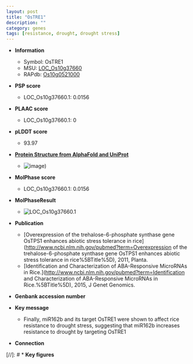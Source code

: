 ```yaml
---
layout: post
title: "OsTRE1"
description: ""
category: genes
tags: [resistance, drought, drought stress]
---
```


* **Information**  
    + Symbol: OsTRE1  
    + MSU: [LOC_Os10g37660](http://rice.plantbiology.msu.edu/cgi-bin/ORF_infopage.cgi?orf=LOC_Os10g37660)  
    + RAPdb: [Os10g0521000](http://rapdb.dna.affrc.go.jp/viewer/gbrowse_details/irgsp1?name=Os10g0521000)  

* **PSP score**  
    + LOC_Os10g37660.1: 0.0156 

* **PLAAC score**  
    + LOC_Os10g37660.1: 0 

* **pLDDT score**
    + 93.97

* **[Protein Structure from AlphaFold and UniProt](https://www.uniprot.org/uniprotkb/Q9FWC1/entry#structure)**
    + ![image](https://ricepsp.github.io/images/Q9/AF-Q9FWC1-F1.png))

* **MolPhase score**
    + LOC_Os10g37660.1: 0.0156

* **MolPhaseResult**
    + ![LOC_Os10g37660.1](https://ricepsp.github.io/pictures/LOC_Os10g/LOC_Os10g37660.1.png)

* **Publication**  
    + [Overexpression of the trehalose-6-phosphate synthase gene OsTPS1 enhances abiotic stress tolerance in rice](http://www.ncbi.nlm.nih.gov/pubmed?term=Overexpression of the trehalose-6-phosphate synthase gene OsTPS1 enhances abiotic stress tolerance in rice%5BTitle%5D), 2011, Planta.
    + [Identification and Characterization of ABA-Responsive MicroRNAs in Rice.](http://www.ncbi.nlm.nih.gov/pubmed?term=Identification and Characterization of ABA-Responsive MicroRNAs in Rice.%5BTitle%5D), 2015, J Genet Genomics.

* **Genbank accession number**  

* **Key message**  
    + Finally, miR162b and its target OsTRE1 were shown to affect rice resistance to drought stress, suggesting that miR162b increases resistance to drought by targeting OsTRE1

* **Connection**  

[//]: # * **Key figures**  


